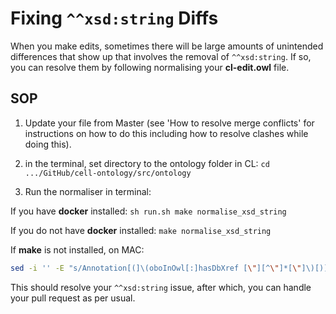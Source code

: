 # Fixing `^^xsd:string` Diffs
When you make edits, sometimes there will be large amounts of unintended differences that show up that involves the removal of `^^xsd:string`. If so, you can resolve them by following normalising your **cl-edit.owl** file.

## SOP

1. Update your file from Master (see 'How to resolve merge conflicts' for instructions on how to do this including how to resolve clashes while doing this).

2. in the terminal, set directory to the ontology folder in CL: ```cd .../GitHub/cell-ontology/src/ontology```

3. Run the normaliser in terminal:

  If you have **docker** installed: ```sh run.sh make normalise_xsd_string```

  If you do not have **docker** installed: ```make normalise_xsd_string```

  If **make** is not installed, on MAC:
``` sh
sed -i '' -E "s/Annotation[(]\(oboInOwl[:]hasDbXref [\"][^\"]*[\"]\)[)]/Annotation(\1^^xsd:string)/" cl-edit.owl
```


This should resolve your `^^xsd:string` issue, after which, you can handle your pull request as per usual.
